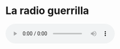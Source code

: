 # La radio guerrilla




<html lang="en">
<head>
    <meta charset="utf-8">
   
</head>
<body>
	<audio controls="controls" src="https://giss.tv:8000/guerrillaradio.ogg">
      
    </audio>
</body>
</html> 


  
